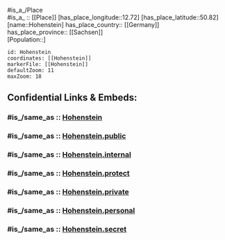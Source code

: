 ﻿---
confidential: public
isDeleted: false
location:
- 50.82
- 12.72
mapmarker: city
mapzoom:
- 7
- 12
SpocWebEntityId: 30984
tags:
- geo/City
type: City
---

#is_a_/Place  
#is_a_ :: [[Place]] 
[has_place_longitude::12.72] 
[has_place_latitude::50.82] 
[name::Hohenstein] 
has_place_country:: [[Germany]]  
has_place_province:: [[Sachsen]]  
[Population::] 



```leaflet
id: Hohenstein
coordinates: [[Hohenstein]] 
markerFile: [[Hohenstein]] 
defaultZoom: 11 
maxZoom: 18
```


## Confidential Links & Embeds: 

### #is_/same_as :: [Hohenstein](/_Standards/Earth/Continent/Europe/Europe~Central/Germany/Germany~East/Sachsen/counties~Sachsen/Zwickau/cities~Zwickau/Callenberg/City/Hohenstein.md) 

### #is_/same_as :: [Hohenstein.public](/_public/Earth/Continent/Europe/Europe~Central/Germany/Germany~East/Sachsen/counties~Sachsen/Zwickau/cities~Zwickau/Callenberg/City/Hohenstein.public.md) 

### #is_/same_as :: [Hohenstein.internal](/_internal/Earth/Continent/Europe/Europe~Central/Germany/Germany~East/Sachsen/counties~Sachsen/Zwickau/cities~Zwickau/Callenberg/City/Hohenstein.internal.md) 

### #is_/same_as :: [Hohenstein.protect](/_protect/Earth/Continent/Europe/Europe~Central/Germany/Germany~East/Sachsen/counties~Sachsen/Zwickau/cities~Zwickau/Callenberg/City/Hohenstein.protect.md) 

### #is_/same_as :: [Hohenstein.private](/_private/Earth/Continent/Europe/Europe~Central/Germany/Germany~East/Sachsen/counties~Sachsen/Zwickau/cities~Zwickau/Callenberg/City/Hohenstein.private.md) 

### #is_/same_as :: [Hohenstein.personal](/_personal/Earth/Continent/Europe/Europe~Central/Germany/Germany~East/Sachsen/counties~Sachsen/Zwickau/cities~Zwickau/Callenberg/City/Hohenstein.personal.md) 

### #is_/same_as :: [Hohenstein.secret](/_secret/Earth/Continent/Europe/Europe~Central/Germany/Germany~East/Sachsen/counties~Sachsen/Zwickau/cities~Zwickau/Callenberg/City/Hohenstein.secret.md)

